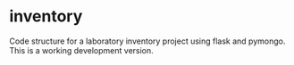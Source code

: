 # inventory
Code structure for a laboratory inventory project using flask and pymongo.
This is a working development version.


